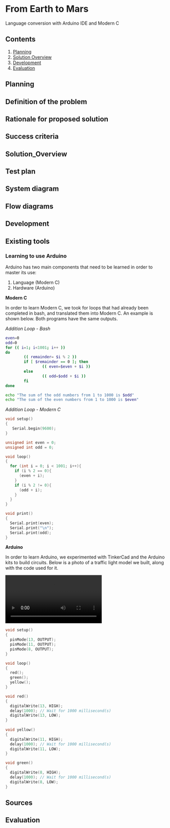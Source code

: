 From Earth to Mars
====

Language conversion with Arduino IDE and Modern C

Contents
----
  1. [Planning](#planning)
  2. [Solution Overview](#solution_overview)
  3. [Development](#development)
  4. [Evaluation](#evaluation)
  
  
Planning
---
## Definition of the problem

## Rationale for proposed solution

## Success criteria

Solution_Overview
---
## Test plan

## System diagram

## Flow diagrams

Development
----
## Existing tools

### Learning to use Arduino

Arduino has two main components that need to be learned in order to master its use:
1. Language (Modern C)
2. Hardware (Arduino)

**Modern C**

In order to learn Modern C, we took for loops that had already been completed in bash, and translated them into Modern C. An example is shown below. Both programs have the same outputs.

*Addition Loop - Bash*
```.sh
even=0
odd=0
for (( i=1; i<1001; i++ ))
do
        (( remainder= $i % 2 ))
        if [ $remainder == 0 ]; then
                (( even=$even + $i ))
        else
                (( odd=$odd + $i ))
        fi
done

echo "The sum of the odd numbers from 1 to 1000 is $odd"
echo "The sum of the even numbers from 1 to 1000 is $even"
```

*Addition Loop - Modern C*
```.c
void setup()
{
   Serial.begin(9600);
}

unsigned int even = 0;
unsigned int odd = 0;

void loop()
{
  for (int i = 0; i < 1001; i++){
    if (i % 2 == 0){
      (even + i);
    }
    if (i % 2 != 0){
      (odd + i);
    }
  }
}

void print()
{
  Serial.print(even);
  Serial.print("\n");
  Serial.print(odd);
}
```

**Arduino**

In order to learn Arduino, we experimented with TinkerCad and the Arduino kits to build circuits. Below is a photo of a traffic light model we built, along with the code used for it.

![Arduino Circuit](traffic.MOV)

```.c
void setup()
{
  pinMode(13, OUTPUT);
  pinMode(11, OUTPUT);
  pinMode(8, OUTPUT);
}

void loop()
{
  red();
  green();
  yellow();
}

void red()
{
  digitalWrite(13, HIGH);
  delay(1000); // Wait for 1000 millisecond(s)
  digitalWrite(13, LOW);
}
  
void yellow()  
{
  digitalWrite(11, HIGH);
  delay(1000); // Wait for 1000 millisecond(s)
  digitalWrite(11, LOW);  
}

void green()
{
  digitalWrite(8, HIGH);
  delay(1000); // Wait for 1000 millisecond(s)
  digitalWrite(8, LOW);
}
```

## Sources

Evaluation
----
